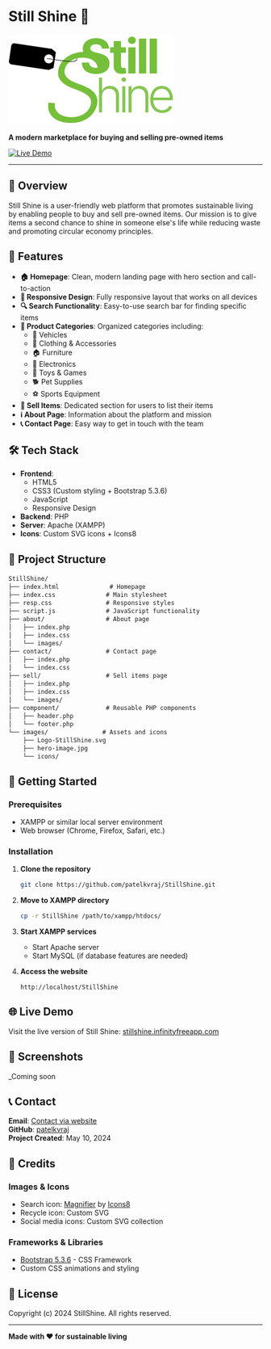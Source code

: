 # Still Shine 🌟

![Still Shine Logo](images/Logo-StillShine.svg)

**A modern marketplace for buying and selling pre-owned items**

[![Live Demo](https://img.shields.io/badge/Live%20Demo-StillShine-blue)](https://stillshine.infinityfreeapp.com)

---

## 📖 Overview

Still Shine is a user-friendly web platform that promotes sustainable living by enabling people to buy and sell pre-owned items. Our mission is to give items a second chance to shine in someone else's life while reducing waste and promoting circular economy principles.

## 🚀 Features

- **🏠 Homepage**: Clean, modern landing page with hero section and call-to-action
- **📱 Responsive Design**: Fully responsive layout that works on all devices
- **🔍 Search Functionality**: Easy-to-use search bar for finding specific items
- **📄 Product Categories**: Organized categories including:
  - 🚗 Vehicles
  - 👕 Clothing & Accessories
  - 🏠 Furniture
  - 📱 Electronics
  - 🧸 Toys & Games
  - 🐕 Pet Supplies
  - ⚽ Sports Equipment
- **💼 Sell Items**: Dedicated section for users to list their items
- **ℹ️ About Page**: Information about the platform and mission
- **📞 Contact Page**: Easy way to get in touch with the team

## 🛠️ Tech Stack

- **Frontend**:
  - HTML5
  - CSS3 (Custom styling + Bootstrap 5.3.6)
  - JavaScript
  - Responsive Design
- **Backend**: PHP
- **Server**: Apache (XAMPP)
- **Icons**: Custom SVG icons + Icons8

## 📁 Project Structure

```
StillShine/
├── index.html              # Homepage
├── index.css              # Main stylesheet
├── resp.css               # Responsive styles
├── script.js              # JavaScript functionality
├── about/                 # About page
│   ├── index.php
│   ├── index.css
│   └── images/
├── contact/               # Contact page
│   ├── index.php
│   └── index.css
├── sell/                  # Sell items page
│   ├── index.php
│   ├── index.css
│   └── images/
├── component/             # Reusable PHP components
│   ├── header.php
│   └── footer.php
└── images/               # Assets and icons
    ├── Logo-StillShine.svg
    ├── hero-image.jpg
    └── icons/
```

## 🚀 Getting Started

### Prerequisites

- XAMPP or similar local server environment
- Web browser (Chrome, Firefox, Safari, etc.)

### Installation

1. **Clone the repository**

   ```bash
   git clone https://github.com/patelkvraj/StillShine.git
   ```

2. **Move to XAMPP directory**

   ```bash
   cp -r StillShine /path/to/xampp/htdocs/
   ```

3. **Start XAMPP services**

   - Start Apache server
   - Start MySQL (if database features are needed)

4. **Access the website**
   ```
   http://localhost/StillShine
   ```

## 🌐 Live Demo

Visit the live version of Still Shine: [stillshine.infinityfreeapp.com](https://stillshine.infinityfreeapp.com)

## 📱 Screenshots

\_Coming soon

## 📞 Contact

**Email**: [Contact via website](https://www.vrajkpatel.com/contact/)  
**GitHub**: [patelkvraj](https://github.com/patelkvraj)  
**Project Created**: May 10, 2024

## 🙏 Credits

### Images & Icons

- Search icon: [Magnifier](https://icons8.com/icon/132/search) by [Icons8](https://icons8.com/)
- Recycle icon: Custom SVG
- Social media icons: Custom SVG collection

### Frameworks & Libraries

- [Bootstrap 5.3.6](https://getbootstrap.com/) - CSS Framework
- Custom CSS animations and styling

## 📄 License

Copyright (c) 2024 StillShine. All rights reserved.

---

**Made with ❤️ for sustainable living**
